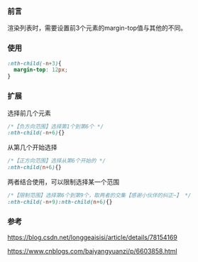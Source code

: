 ### 前言

渲染列表时，需要设置前3个元素的margin-top值与其他的不同。

### 使用

```css
:nth-child(-n+3){
  margin-top: 12px;
}
```

### 扩展

选择前几个元素

```css
/*【负方向范围】选择第1个到第6个 */
:nth-child(-n+6){}
```



从第几个开始选择

```css
/*【正方向范围】选择从第6个开始的 */
:nth-child(n+6){}
```




两者结合使用，可以限制选择某一个范围

```css
/*【限制范围】选择第6个到第9个，取两者的交集【感谢小伙伴的纠正~】 */
:nth-child(-n+9):nth-child(n+6){}
```



### 参考

https://blog.csdn.net/longgeaisisi/article/details/78154169

https://www.cnblogs.com/baiyangyuanzi/p/6603858.html

